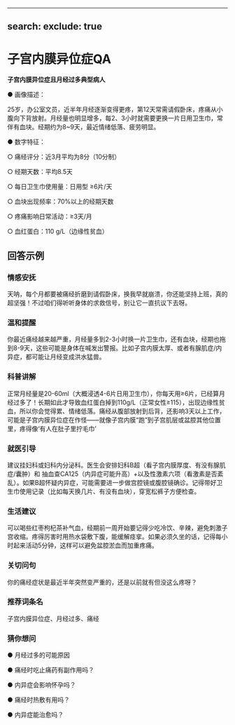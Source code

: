 
---
search:
  exclude: true
---

# 子宫内膜异位症QA

**子宫内膜异位症且月经过多典型病人**

● 画像描述：

25岁，办公室文员，近半年月经逐渐变得更疼，第12天常需请假卧床，疼痛从小腹向下背放射。月经量也明显增多，每2、3小时就需要更换一片日用卫生巾，常伴有血块。经期约为8~9天，最近情绪低落、疲劳明显。

● 数字特征：

  ○ 痛经评分：近3月平均为8分（10分制）

  ○ 经期天数：平均8.5天

  ○ 每日卫生巾使用量：日用型 ≥6片/天

  ○ 血块出现频率：70%以上的经期天数

  ○ 疼痛影响日常活动：≥3天/月

  ○ 血红蛋白：110 g/L（边缘性贫血）

## 回答示例

### 情感安抚

天呐，每个月都要被痛经折磨到请假卧床，换我早就崩溃，你还能坚持上班，真的超坚强！不过咱们得听听身体的求救信号，别让它一直抗议下去呀。

### 温和提醒

你最近痛经越来越严重，月经量多到2-3小时换一片卫生巾，还有血块，经期也拖到8-9天，这些可能是身体在喊发出警报。比如子宫内膜太厚、或者有腺肌症/内异症，都可能让月经变成洪水猛兽。

### 科普讲解

正常月经量是20-60ml（大概浸透4-6片日用卫生巾），你每天用≥6片，已经算月经过多了！长期如此才导致血红蛋白掉到110g/L（正常女性≥115），出现边缘性贫血，所以你会觉得累、情绪低落。痛经从腹部放射到后背，还影响3天以上工作，可能是子宫内膜异位症在作怪——就像子宫内膜“跑”到子宫肌层或盆腔其他位置里，疼得像‘有人在肚子里拧毛巾’

### 就医引导

建议挂妇科或妇科内分泌科。医生会安排妇科B超（看子宫内膜厚度、有没有腺肌症/囊肿）和 抽血查CA125（内异症可能升高）+以及性激素六项（看激素是否紊乱）。如果B超怀疑内异症，可能需要进一步做宫腔镜或腹腔镜确诊。记得带好卫生巾使用记录（比如每天换几片、有没有血块），穿宽松裤子方便检查。

### 生活建议

可以喝些红枣枸杞茶补气血，经期前一周开始要记得少吃冷饮、辛辣，避免刺激子宫收缩。疼得厉害时用热水袋敷下腹，能缓解痉挛。如果必须久坐的话，记得每小时起来活动5分钟，这样可以避免盆腔淤血而加重疼痛。

### 关切问句

你的痛经症状是最近半年突然变严重的，还是以前就有但没这么疼呀？

### 推荐词条名

子宫内膜异位症、月经过多、痛经

### 猜你想问

● 月经过多的可能原因

● 痛经时吃止痛药有副作用吗？

● 内异症会影响怀孕吗？

● 痛经时热敷有用吗？

● 内异症能治愈吗？